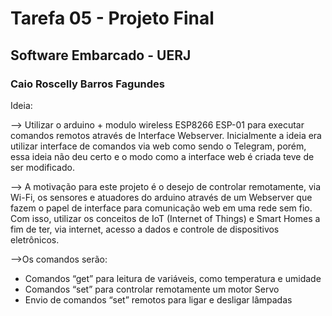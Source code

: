 # Tarefa 05 - Projeto Final 
## Software Embarcado - UERJ 
### Caio Roscelly Barros Fagundes


Ideia:

--> Utilizar o arduino + modulo wireless ESP8266 ESP-01 para executar comandos remotos através de Interface Webserver. Inicialmente a ideia era utilizar interface de comandos via web como sendo o Telegram, porém, essa ideia não deu certo e o modo como a interface web é criada teve de ser modificado.

--> A motivação para este projeto é o desejo de controlar remotamente, via Wi-Fi,  os sensores e atuadores do arduino através de um Webserver que fazem o papel de interface para comunicação web em uma rede sem fio. Com isso, utilizar os conceitos de IoT (Internet of Things) e Smart Homes a fim de ter, via internet, acesso a dados e controle de dispositivos eletrônicos.


-->Os comandos serão:
- Comandos “get” para leitura de variáveis, como temperatura e umidade
- Comandos “set” para controlar remotamente um motor Servo
- Envio de comandos “set” remotos para ligar e desligar lâmpadas


